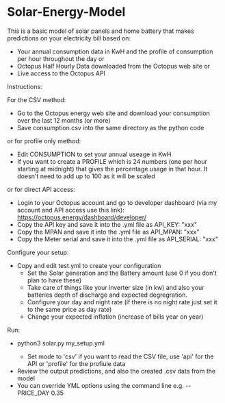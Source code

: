 # Solar-Energy-Model

This is a basic model of solar panels and home battery that makes predictions on your electricity bill based on:

- Your annual consumption data in KwH and the profile of consumption per hour throughout the day
or
- Octopus Half Hourly Data downloaded from the Octopus web site
or
- Live access to the Octopus API

Instructions:

For the CSV method:
- Go to the Octopus energy web site and download your consumption over the last 12 months (or more)
- Save consumption.csv into the same directory as the python code

or for profile only method:

- Edit CONSUMPTION to set your annual useage in KwH
- If you want to create a PROFILE which is 24 numbers (one per hour starting at midnight) that gives the percentage usage in that hour. It doesn't need to add up to 100 as it will be scaled

or for direct API access:

- Login to your Octopus account and go to developer dashboard (via my account and API access use this link):
  https://octopus.energy/dashboard/developer/
- Copy the API key and save it into the .yml file as API_KEY: "xxx"
- Copy the MPAN and save it into the .yml file as API_MPAN: "xxx"
- Copy the Meter serial and save it into the .yml file as API_SERIAL: "xxx"

Configure your setup:

- Copy and edit test.yml to create your configuration 
  - Set the Solar generation and the Battery amount (use 0 if you don't plan to have these)
  - Take care of things like your inverter size (in kw) and also your batteries depth of discharge and expected degregration.
  - Configure your day and night rate (if there is no night rate just set it to the same price as day rate)
  - Change your expected inflation (increase of bills year on year)

Run:

- python3 solar.py my_setup.yml <mode>
  - Set mode to 'csv' if you want to read the CSV file, use 'api' for the API or 'profile' for the profiule data
- Review the output predictions, and also the created .csv data from the model
- You can override YML options using the command line e.g. --PRICE_DAY 0.35

